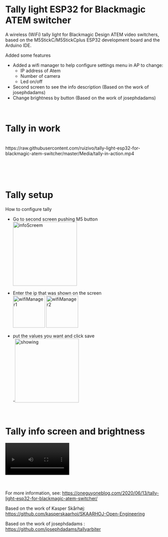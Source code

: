 # Tally light ESP32 for Blackmagic ATEM switcher
A wireless (WiFi) tally light for Blackmagic Design ATEM video switchers, based on the M5StickC/M5StickCplus ESP32 development board and the Arduino IDE.

Added some features
 - Added a wifi manager to help configure settings menu in AP to change: 
	 - IP address of Atem
	 - Number of camera 
	 - Led on/off
 - Second screen to see the info description (Based on the work of josephdadams)
 - Change brightness by button (Based on the work of josephdadams)

<br>

# Tally in work
<br>
https://raw.githubusercontent.com/ruizivo/tally-light-esp32-for-blackmagic-atem-switcher/master/Media/tally-in-action.mp4

<br><br><br>



# Tally setup
How to configure tally
- Go to second screen pushing M5 button<br>
<img src="https://raw.githubusercontent.com/ruizivo/tally-light-esp32-for-blackmagic-atem-switcher/master/Media/infoScreem.jpeg" alt="infoScreem" width="200"/><br>
- Enter the ip that was shown on the screen <br>
<img src="https://raw.githubusercontent.com/ruizivo/tally-light-esp32-for-blackmagic-atem-switcher/master/Media/wifiManager-1.png" alt="wifiManager1" width="100"/> <img src="https://raw.githubusercontent.com/ruizivo/tally-light-esp32-for-blackmagic-atem-switcher/master/Media/wifiManager-2.png" alt="wifiManager2" width="100"/>

- put the values ​​you want and click save<br>
-<img src="https://raw.githubusercontent.com/ruizivo/tally-light-esp32-for-blackmagic-atem-switcher/master/Media/showing.jpeg" alt="showing" width="200"/><br>
<br>



# Tally info screen and brightness
<video src="https://raw.githubusercontent.com/ruizivo/tally-light-esp32-for-blackmagic-atem-switcher/master/Media/info-screen-brightness.mp4" controls="controls" style="max-width: 200px;">
</video>
<br><br><br>



For more information, see:
https://oneguyoneblog.com/2020/06/13/tally-light-esp32-for-blackmagic-atem-switcher/

Based on the work of Kasper Skårhøj:
https://github.com/kasperskaarhoj/SKAARHOJ-Open-Engineering


Based on the work of josephdadams :
https://github.com/josephdadams/tallyarbiter